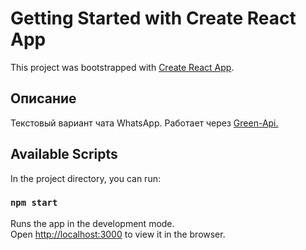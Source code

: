 # Getting Started with Create React App

This project was bootstrapped with [Create React App](https://github.com/facebook/create-react-app).

## Описание

Текстовый вариант чата WhatsApp. Работает через [Green-Api.](https://green-api.com/)

## Available Scripts

In the project directory, you can run:

### `npm start`

Runs the app in the development mode.\
Open [http://localhost:3000](http://localhost:3000) to view it in the browser.
